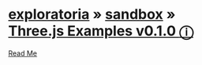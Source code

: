 [exploratoria]( http://exploratoria.github.io/ ) &raquo;  [sandbox]( http://exploratoria.github.io/sandbox ) &raquo;  
[Three.js Examples v0.1.0 ]( threejs-examples-v-0-1-0.html ) [&#x24D8;]( https://github.com/exploratoria/sandbox/tree/gh-pages/cookbook/threejs-examples-view/ )
===

[Read Me]( #../../readme.md )

